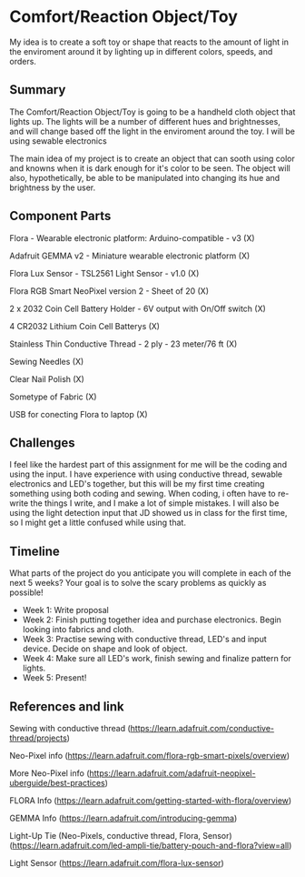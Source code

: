 # Comfort/Reaction Object/Toy

My idea is to create a soft toy or shape that reacts to the amount of light in the enviroment around it by lighting up in different colors, speeds, and orders. 

## Summary

The Comfort/Reaction Object/Toy is going to be a handheld cloth object that lights up. The lights will be a number of different hues and brightnesses, and will change based off the light in the enviroment around the toy. I will be using sewable electronics

The main idea of my project is to create an object that can sooth using color and knowns when it is dark enough for it's color to be seen. The object will also, hypothetically, be able to be manipulated into changing its hue and brightness by the user. 

## Component Parts

Flora - Wearable electronic platform: Arduino-compatible - v3 (X)

Adafruit GEMMA v2 - Miniature wearable electronic platform (X)

Flora Lux Sensor - TSL2561 Light Sensor - v1.0 (X)

Flora RGB Smart NeoPixel version 2 - Sheet of 20 (X)

2 x 2032 Coin Cell Battery Holder - 6V output with On/Off switch (X)

4 CR2032 Lithium Coin Cell Batterys (X)

Stainless Thin Conductive Thread - 2 ply - 23 meter/76 ft (X)

Sewing Needles (X)

Clear Nail Polish (X)

Sometype of Fabric (X)

USB for conecting Flora to laptop (X)


## Challenges

I feel like the hardest part of this assignment for me will be the coding and using the input. I have experience with using conductive thread, sewable electronics and LED's together, but this will be my first time creating something using both coding and sewing. When coding, i often have to re-write the things I write, and I make a lot of simple mistakes. I will also be using the light detection input that JD showed us in class for the first time, so I might get a little confused while using that.

## Timeline

What parts of the project do you anticipate you will complete in each of the next 5 weeks? Your goal is to solve the scary problems as quickly as possible! 

- Week 1: Write proposal
- Week 2: Finish putting together idea and purchase electronics. Begin looking into fabrics and cloth.
- Week 3: Practise sewing with conductive thread, LED's and input device. Decide on shape and look of object.
- Week 4: Make sure all LED's work, finish sewing and finalize pattern for lights.
- Week 5: Present!

## References and link

Sewing with conductive thread (https://learn.adafruit.com/conductive-thread/projects)

Neo-Pixel info (https://learn.adafruit.com/flora-rgb-smart-pixels/overview)

More Neo-Pixel info (https://learn.adafruit.com/adafruit-neopixel-uberguide/best-practices)

FLORA Info (https://learn.adafruit.com/getting-started-with-flora/overview)

GEMMA Info (https://learn.adafruit.com/introducing-gemma)

Light-Up Tie (Neo-Pixels, conductive thread, Flora, Sensor) (https://learn.adafruit.com/led-ampli-tie/battery-pouch-and-flora?view=all)

Light Sensor (https://learn.adafruit.com/flora-lux-sensor)
